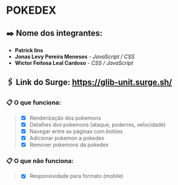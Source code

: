 # POKEDEX

## ✒️ Nome dos integrantes: 
- **Patrick lins**  
- **Jonas Levy Pereira Meneses** - *JavaScript / CSS*
- **Wictor Feitosa Leal Cardoso** - *CSS / JavaScript*

## 🖇️ Link do Surge: https://glib-unit.surge.sh/

### 📋 O que funciona:
 > - [x] Renderização dos pokemons
 > - [x] Detalhes dos pokemons (ataque, poderres, velocidade)
 > - [x] Navegar entre as páginas com botões
 > - [x] Adicionar pokemon a pokedex
 > - [x] Remover pokemons da pokedex

### 📋 O que não funciona: 
 > - [x] Responsividade para formato (mobile)
